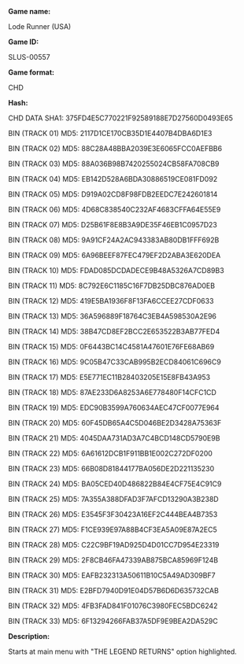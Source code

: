 **Game name:**

Lode Runner (USA)

**Game ID:**

SLUS-00557

**Game format:**

CHD

**Hash:**

CHD DATA SHA1: 375FD4E5C770221F92589188E7D27560D0493E65

BIN (TRACK 01) MD5: 2117D1CE170CB35D1E4407B4DBA6D1E3

BIN (TRACK 02) MD5: 88C28A48BBA2039E3E6065FCC0AEFBB6

BIN (TRACK 03) MD5: 88A036B98B7420255024CB58FA708CB9

BIN (TRACK 04) MD5: EB142D528A6BDA30886519CE081FD092

BIN (TRACK 05) MD5: D919A02CD8F98FDB2EEDC7E242601814

BIN (TRACK 06) MD5: 4D68C838540C232AF4683CFFA64E55E9

BIN (TRACK 07) MD5: D25B61F8E8B3A9DE35F46EB1C0957D23

BIN (TRACK 08) MD5: 9A91CF24A2AC943383AB80DB1FFF692B

BIN (TRACK 09) MD5: 6A96BEEF87FEC479EF2D2ABA3E620DEA

BIN (TRACK 10) MD5: FDAD085DCDADECE9B48A5326A7CD89B3

BIN (TRACK 11) MD5: 8C792E6C1185C16F7DB25DBC876AD0EB

BIN (TRACK 12) MD5: 419E5BA1936F8F13FA6CCEE27CDF0633

BIN (TRACK 13) MD5: 36A596889F18764C3EB4A598530A2E96

BIN (TRACK 14) MD5: 38B47CD8EF2BCC2E653522B3AB77FED4

BIN (TRACK 15) MD5: 0F6443BC14C4581A47601E76FE68AB69

BIN (TRACK 16) MD5: 9C05B47C33CAB995B2ECD84061C696C9

BIN (TRACK 17) MD5: E5E771EC11B28403205E15E8FB43A953

BIN (TRACK 18) MD5: 87AE233D6A8253A6E778480F14CFC1CD

BIN (TRACK 19) MD5: EDC90B3599A760634AEC47CF0077E964

BIN (TRACK 20) MD5: 60F45DB65A4C5D046BE2D3428A75363F

BIN (TRACK 21) MD5: 4045DAA731AD3A7C4BCD148CD5790E9B

BIN (TRACK 22) MD5: 6A61612DCB1F911BB1E002C272DF0200

BIN (TRACK 23) MD5: 66B08D81844177BA056DE2D221135230

BIN (TRACK 24) MD5: BA05CED40D486822B84E4CF75E4C91C9

BIN (TRACK 25) MD5: 7A355A388DFAD3F7AFCD13290A3B238D

BIN (TRACK 26) MD5: E3545F3F30423A16EF2C444BEA4B7353

BIN (TRACK 27) MD5: F1CE939E97A88B4CF3EA5A09E87A2EC5

BIN (TRACK 28) MD5: C22C9BF19AD925D4D01CC7D954E23319

BIN (TRACK 29) MD5: 2F8CB46FA47339AB875BCA85969F124B

BIN (TRACK 30) MD5: EAFB232313A50611B10C5A49AD309BF7

BIN (TRACK 31) MD5: E2BFD7940D91E04D57B6D6D635732CAB

BIN (TRACK 32) MD5: 4FB3FAD841F01076C3980FEC5BDC6242

BIN (TRACK 33) MD5: 6F13294266FAB37A5DF9E9BEA2DA529C

**Description:**

Starts at main menu with "THE LEGEND RETURNS" option highlighted.